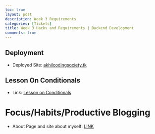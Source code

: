 ```yaml
---
toc: true
layout: post
description: Week 3 Requirements
categories: [Tickets]
title: Week 3 Hacks and Requirements | Backend Development
comments: true
---
```



## Deployment
- Deployed Site: [akhilcodingsociety.tk](akhilcodingsociety.tk)

## Lesson On Conditionals
- Link: [Lesson on Conditionals](#)

# Focus/Habits/Productive Blogging
- About Page and site about myself: [LINK](https://akhilnandhakumar.github.io/CSA/about/)